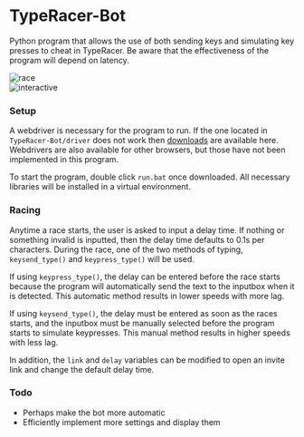 # TypeRacer-Bot
Python program that allows the use of both sending keys and simulating key presses to cheat in TypeRacer. Be aware that the effectiveness of the program will depend on latency.  

![race](https://github.com/Togohogo1/TypeRacer-Bot/blob/master/screenshots/race.png)  
![interactive](https://github.com/Togohogo1/TypeRacer-Bot/blob/master/screenshots/interactive.png)  

### Setup
A webdriver is necessary for the program to run. If the one located in `TypeRacer-Bot/driver` does not work then [downloads](https://chromedriver.chromium.org/downloads) are available here. Webdrivers are also available for other browsers, but those have not been implemented in this program.

To start the program, double click `run.bat` once downloaded. All necessary libraries will be installed in a virtual environment.

### Racing
Anytime a race starts, the user is asked to input a delay time. If nothing or something invalid is inputted, then the delay time defaults to 0.1s per characters. During the race, one of the two methods of typing, `keysend_type()` and `keypress_type()` will be used.

If using `keypress_type()`, the delay can be entered before the race starts because the program will automatically send the text to the inputbox when it is detected. This automatic method results in lower speeds with more lag.

If using `keysend_type()`, the delay must be entered as soon as the races starts, and the inputbox must be manually selected before the program starts to simulate keypresses. This manual method results in higher speeds with less lag.

In addition, the `link` and `delay` variables can be modified to open an invite link and change the default delay time.

### Todo
- Perhaps make the bot more automatic
- Efficiently implement more settings and display them

